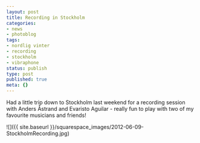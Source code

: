 ```yaml
---
layout: post
title: Recording in Stockholm
categories:
- news
- photoblog
tags:
- nordlig vinter
- recording
- stockholm
- vibraphone
status: publish
type: post
published: true
meta: {}
---
```


Had a little trip down to Stockholm last weekend for a recording session with Anders Åstrand and Evaristo Aguilar - really fun to play with two of my favourite musicians and friends!
      
![]({{ site.baseurl }}/squarespace_images/2012-06-09-StockholmRecording.jpg)